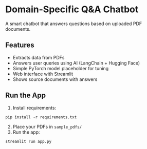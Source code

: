 # Domain-Specific Q&A Chatbot

A smart chatbot that answers questions based on uploaded PDF documents.

## Features
- Extracts data from PDFs
- Answers user queries using AI (LangChain + Hugging Face)
- Simple PyTorch model placeholder for tuning
- Web interface with Streamlit
- Shows source documents with answers

## Run the App
1. Install requirements:
```
pip install -r requirements.txt
```
2. Place your PDFs in `sample_pdfs/`
3. Run the app:
```
streamlit run app.py
```
